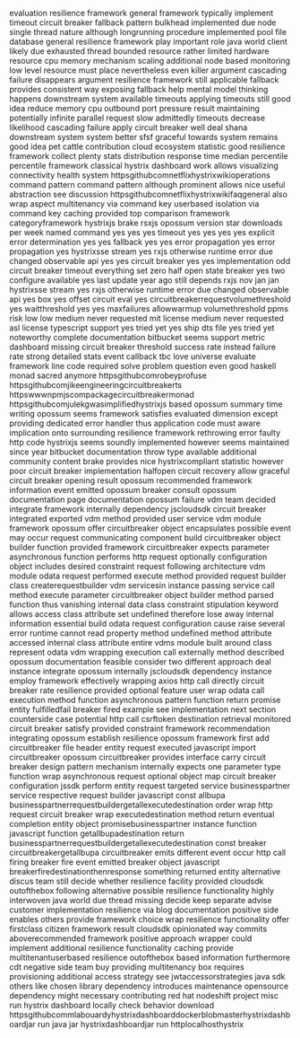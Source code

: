 evaluation resilience framework general framework typically implement timeout circuit breaker fallback pattern bulkhead implemented due node single thread nature although longrunning procedure implemented pool file database general resilience framework play important role java world client likely due exhausted thread bounded resource rather limited hardware resource cpu memory mechanism scaling additional node based monitoring low level resource must place nevertheless even killer argument cascading failure disappears argument resilience framework still applicable fallback provides consistent way exposing fallback help mental model thinking happens downstream system available timeouts applying timeouts still good idea reduce memory cpu outbound port pressure result maintaining potentially infinite parallel request slow admittedly timeouts decrease likelihood cascading failure apply circuit breaker well deal shana downstream system system better sfsf graceful towards system remains good idea pet cattle contribution cloud ecosystem statistic good resilience framework collect plenty stats distribution response time median percentile percentile framework classical hystrix dashboard work allows visualizing connectivity health system httpsgithubcomnetflixhystrixwikioperations command pattern command pattern although prominent allows nice useful abstraction see discussion httpsgithubcomnetflixhystrixwikifaqgeneral also wrap aspect multitenancy via command key userbased isolation via command key caching provided top comparison framework categoryframework hystrixjs brake rsxjs opossum version star downloads per week named command yes yes yes timeout yes yes yes yes explicit error determination yes yes fallback yes yes error propagation yes error propagation yes hystrixsse stream yes rxjs otherwise runtime error due changed observable api yes yes circuit breaker yes yes implementation odd circuit breaker timeout everything set zero half open state breaker yes two configure available yes last update year ago still depends rxjs nov jan jan hystrixsse stream yes rxjs otherwise runtime error due changed observable api yes box yes offset circuit eval yes circuitbreakerrequestvolumethreshold yes waitthreshold yes yes maxfailures allowwarmup volumethreshold ppms risk low low medium never requested mit license medium never requested asl license typescript support yes tried yet yes ship dts file yes tried yet noteworthy complete documentation bitbucket seems support metric dashboard missing circuit breaker threshold success rate instead failure rate strong detailed stats event callback tbc love universe evaluate framework line code required solve problem question even good haskell monad sacred anymore httpsgithubcomrobeyprofuse httpsgithubcomjikeengineeringcircuitbreakerts httpswwwnpmjscompackagecircuitbreakermonad httpsgithubcomjulekgwasimplifiedhystrixjs based opossum summary time writing opossum seems framework satisfies evaluated dimension except providing dedicated error handler thus application code must aware implication onto surrounding resilience framework rethrowing error faulty http code hystrixjs seems soundly implemented however seems maintained since year bitbucket documentation throw type available additional community content brake provides nice hystrixcompliant statistic however poor circuit breaker implementation halfopen circuit recovery allow graceful circuit breaker opening result opossum recommended framework information event emitted opossum breaker consult opossum documentation page documentation opossum failure vdm team decided integrate framework internally dependency jscloudsdk circuit breaker integrated exported vdm method provided user service vdm module framework opossum offer circuitbreaker object encapsulates possible event may occur request communicating component build circuitbreaker object builder function provided framework circuitbreaker expects parameter asynchronous function performs http request optionally configuration object includes desired constraint request following architecture vdm module odata request performed execute method provided request builder class createrequestbuilder vdm servicesin instance passing service call method execute parameter circuitbreaker object builder method parsed function thus vanishing internal data class constraint stipulation keyword allows access class attribute set undefined therefore lose away internal information essential build odata request configuration cause raise several error runtime cannot read property method undefined method attribute accessed internal class attribute entire vdms module built around class represent odata vdm wrapping execution call externally method described opossum documentation feasible consider two different approach deal instance integrate opossum internally jscloudsdk dependency instance employ framework effectively wrapping axios http call directly circuit breaker rate resilience provided optional feature user wrap odata call execution method function asynchronous pattern function return promise entity fulfilledfail breaker fired example see implementation next section counterside case potential http call csrftoken destination retrieval monitored circuit breaker satisfy provided constraint framework recommendation integrating opossum establish resilience opossum framework first add circuitbreaker file header entity request executed javascript import circuitbreaker opossum circuitbreaker provides interface carry circuit breaker design pattern mechanism internally expects one parameter type function wrap asynchronous request optional object map circuit breaker configuration jssdk perform entity request targeted service businesspartner service respective request builder javascript const allbupa businesspartnerrequestbuildergetallexecutedestination order wrap http request circuit breaker wrap executedestination method return eventual completion entity object promisebusinesspartner instance function javascript function getallbupadestination return businesspartnerrequestbuildergetallexecutedestination const breaker circuitbreakergetallbupa circuitbreaker emits different event occur http call firing breaker fire event emitted breaker object javascript breakerfiredestinationthenresponse something returned entity alternative discus team still decide whether resilience facility provided cloudsdk outofthebox following alternative possible resilience functionality highly interwoven java world due thread missing decide keep separate advise customer implementation resilience via blog documentation positive side enables others provide framework choice wrap resilience functionality offer firstclass citizen framework result cloudsdk opinionated way commits aboverecommended framework positive approach wrapper could implement additional resilience functionality caching provide multitenantuserbased resilience outofthebox based information furthermore cdt negative side team buy providing multitenancy box requires provisioning additional access strategy see jwtaccessorstrategies java sdk others like chosen library dependency introduces maintenance opensource dependency might necessary contributing red hat nodeshift project misc run hystrix dashboard locally check behavior download httpsgithubcommlabouardyhystrixdashboarddockerblobmasterhystrixdashboardjar run java jar hystrixdashboardjar run httplocalhosthystrix